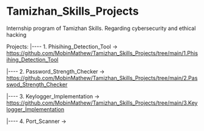 # Tamizhan_Skills_Projects
Internship program of Tamizhan Skills. Regarding cybersecurity and ethical hacking

Projects:
|---- 1. Phisihing_Detection_Tool  -> https://github.com/MobinMathew/Tamizhan_Skills_Projects/tree/main/1.Phisihing_Detection_Tool

|---- 2. Password_Strength_Checker -> https://github.com/MobinMathew/Tamizhan_Skills_Projects/tree/main/2.Passwod_Strength_Checker

|---- 3. Keylogger_Implementation  -> https://github.com/MobinMathew/Tamizhan_Skills_Projects/tree/main/3.Keylogger_Implementation

|---- 4. Port_Scanner              ->
